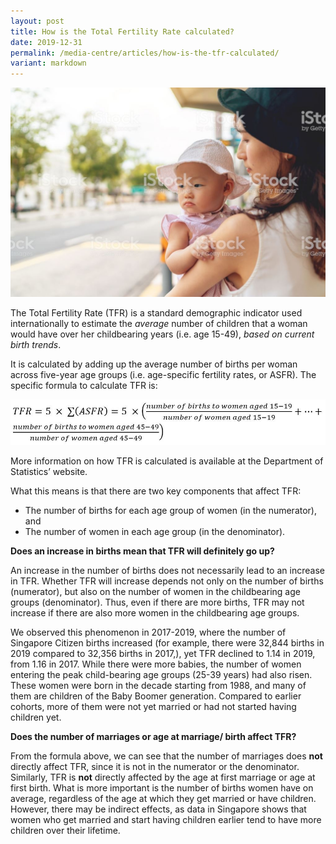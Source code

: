 ```yaml
---
layout: post
title: How is the Total Fertility Rate calculated?
date: 2019-12-31
permalink: /media-centre/articles/how-is-the-tfr-calculated/
variant: markdown
---
```

![Baby and mother, image by iStock](/images/stock-image-8.jpg)

The Total Fertility Rate (TFR) is a standard demographic indicator used internationally to estimate the *average* number of children that a woman would have over her childbearing years (i.e. age 15-49), *based on current birth trends*.

It is calculated by adding up the average number of births per woman across five-year age groups (i.e. age-specific fertility rates, or ASFR). The specific formula to calculate TFR is:

![TFR calculation](/images/tfr-calculation.jpg)

More information on how TFR is calculated is available at the Department of Statistics’ website.

What this means is that there are two key components that affect TFR:
* The number of births for each age group of women (in the numerator), and  
* The number of women in each age group (in the denominator).  

**Does an increase in births mean that TFR will definitely go up?**

An increase in the number of births does not necessarily lead to an increase in TFR. Whether TFR will increase depends not only on the number of births (numerator), but also on the number of women in the childbearing age groups (denominator). Thus, even if there are more births, TFR may not increase if there are also more women in the childbearing age groups. 

We observed this phenomenon in 2017-2019, where the number of Singapore Citizen births increased (for example, there were 32,844 births in 2019 compared to 32,356 births in 2017,), yet TFR declined to 1.14 in 2019, from   1.16 in 2017. While there were more babies, the number of women entering the peak child-bearing age groups (25-39 years) had also risen. These women were born in the decade starting from 1988, and many of them are children of the Baby Boomer generation. Compared to earlier cohorts, more of them were not yet married or had not started having children yet. 

**Does the number of marriages or age at marriage/ birth affect TFR?**

From the formula above, we can see that the number of marriages does **not** directly affect TFR, since it is not in the numerator or the denominator. 
Similarly, TFR is **not** directly affected by the age at first marriage or age at first birth. What is more important is the number of births women have on average, regardless of the age at which they get married or have children. However, there may be indirect effects, as data in Singapore shows that women who get married and start having children earlier tend to have more children over their lifetime.